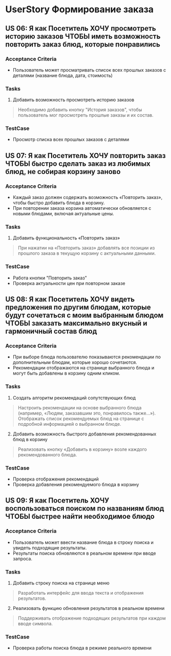 # UserStory Формирование заказа

## US 06: Я как Посетитель ХОЧУ просмотреть историю заказов ЧТОБЫ иметь возможность повторить заказ блюд, которые понравились
### Acceptance Criteria 
- Пользователь может просматривать список всех прошлых заказов с деталями (название блюда, дата, стоимость)
### Tasks
1. Добавить возможность просмотреть историю заказов
> Необходимо добавить кнопку "История заказов", чтобы пользователь мог просмотреть прошлые заказы и их состав.
### TestCase
- Просмотр списка всех прошлых заказов с деталями

## US 07: Я как Посетитель ХОЧУ повторить заказ ЧТОБЫ быстро сделать заказ из любимых блюд, не собирая корзину заново
### Acceptance Criteria 
- Каждый заказ должен содержать возможность «Повторить заказ», чтобы быстро добавить блюда в корзину.
- При повторении заказа корзина автоматически обновляется с новыми блюдами, включая актуальные цены.
### Tasks
1. Добавить функциональность «Повторить заказ»
> При нажатии на «Повторить заказ» добавлять все позиции из прошлого заказа в текущую корзину  с актуальными данными.
### TestCase
- Работа кнопки "Повторить заказ"
- Проверка актуальности цен при повторном заказе

## US 08: Я как Посетитель ХОЧУ видеть предложения по другим блюдам, которые будут сочетаться с моим выбранным блюдом ЧТОБЫ заказать максимально вкусный и гармоничный состав блюд
### Acceptance Criteria 
- При выборе блюда пользователю показываются рекомендации по дополнительным блюдам, которые хорошо сочетаются.
- Рекомендации отображаются на странице выбранного блюда и могут быть добавлены в корзину одним кликом.
### Tasks
1. Создать алгоритм рекомендаций сопутствующих блюд
> Настроить рекомендации на основе выбранного блюда (например, «Людям, заказавшим это, понравилось также...»). Отображать список рекомендуемых блюд на странице с подробной информацией о выбранном блюде.
2. Добавить возможность быстрого добавления рекомендованных блюд в корзину
> Реализовать кнопку «Добавить в корзину» возле каждого рекомендованного блюда.
### TestCase
- Проверка отображения рекомендаций
- Проверка добавления рекомендуемого блюда в корзину

## US 09: Я как Посетитель ХОЧУ воспользоваться поиском по названиям блюд ЧТОБЫ быстрее найти необходимое блюдо
### Acceptance Criteria 
- Пользователь может ввести название блюда в строку поиска и увидеть подходящие результаты.
- Результаты поиска обновляются в реальном времени при вводе запроса.
### Tasks
1. Добавить строку поиска на странице меню
> Разработать интерфейс для ввода текста и отображения результатов.
2. Реализовать функцию обновления результатов в реальном времени
> Поддерживать отображение подходящих результатов при каждом вводе символа.
### TestCase
- Проверка работы поиска блюда в режиме реального времени

